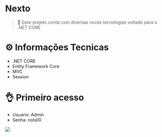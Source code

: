# **Nexto**
> 🚀 Esse projeto conta com diversas novas tecnologias voltado para o .NET CORE 

# :gear: **Informações Tecnicas**
- .NET CORE
- Entity Framework Core
- MVC
- Session

# :ok_hand: **Primeiro acesso**
- Usuario: Admin
- Senha: nota10

<img src="https://media1.tenor.com/images/107bd08b129340b7092671601e28d284/tenor.gif">
